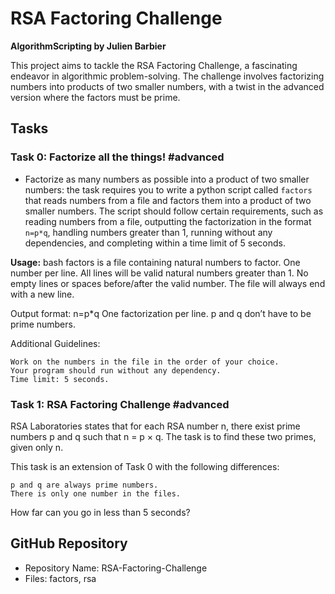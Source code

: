 # RSA Factoring Challenge

**AlgorithmScripting by Julien Barbier**

This project aims to tackle the RSA Factoring Challenge, a fascinating endeavor in algorithmic problem-solving. The challenge involves factorizing numbers into products of two smaller numbers, with a twist in the advanced version where the factors must be prime.

## Tasks

### Task 0: Factorize all the things! #advanced

- Factorize as many numbers as possible into a product of two smaller numbers: the task requires you to write a python script called `factors` that reads numbers from a file and factors them into a product of two smaller numbers. The script should follow certain requirements, such as reading numbers from a file, outputting the factorization in the format `n=p*q`, handling numbers greater than 1, running without any dependencies, and completing within a time limit of 5 seconds.

**Usage:**
bash
factors <file>
    <file> is a file containing natural numbers to factor.
    One number per line.
    All lines will be valid natural numbers greater than 1.
    No empty lines or spaces before/after the valid number.
    The file will always end with a new line.

Output format: n=p*q
    One factorization per line.
    p and q don’t have to be prime numbers.

Additional Guidelines:

    Work on the numbers in the file in the order of your choice.
    Your program should run without any dependency.
    Time limit: 5 seconds.

### Task 1: RSA Factoring Challenge #advanced

RSA Laboratories states that for each RSA number n, there exist prime numbers p and q such that n = p × q. The task is to find these two primes, given only n.

This task is an extension of Task 0 with the following differences:

    p and q are always prime numbers.
    There is only one number in the files.

How far can you go in less than 5 seconds?

## GitHub Repository

* Repository Name: RSA-Factoring-Challenge
* Files: factors, rsa
